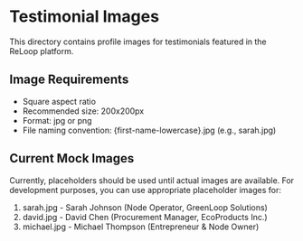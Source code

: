 # Testimonial Images

This directory contains profile images for testimonials featured in the ReLoop platform.

## Image Requirements

- Square aspect ratio
- Recommended size: 200x200px
- Format: jpg or png
- File naming convention: {first-name-lowercase}.jpg (e.g., sarah.jpg)

## Current Mock Images

Currently, placeholders should be used until actual images are available. For development purposes, you can use appropriate placeholder images for:

1. sarah.jpg - Sarah Johnson (Node Operator, GreenLoop Solutions)
2. david.jpg - David Chen (Procurement Manager, EcoProducts Inc.)
3. michael.jpg - Michael Thompson (Entrepreneur & Node Owner)